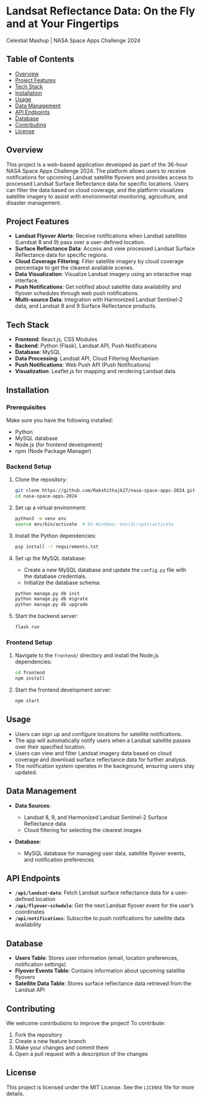 # Landsat Reflectance Data: On the Fly and at Your Fingertips  
Celestial Mashup | NASA Space Apps Challenge 2024 

## Table of Contents  
- [Overview](#overview)  
- [Project Features](#project-features)  
- [Tech Stack](#tech-stack)  
- [Installation](#installation)  
- [Usage](#usage)  
- [Data Management](#data-management)  
- [API Endpoints](#api-endpoints)  
- [Database](#database)  
- [Contributing](#contributing)  
- [License](#license)  

## Overview  

This project is a web-based application developed as part of the 36-hour NASA Space Apps Challenge 2024. The platform allows users to receive notifications for upcoming Landsat satellite flyovers and provides access to processed Landsat Surface Reflectance data for specific locations. Users can filter the data based on cloud coverage, and the platform visualizes satellite imagery to assist with environmental monitoring, agriculture, and disaster management.  

## Project Features  

- **Landsat Flyover Alerts**: Receive notifications when Landsat satellites (Landsat 8 and 9) pass over a user-defined location.  
- **Surface Reflectance Data**: Access and view processed Landsat Surface Reflectance data for specific regions.  
- **Cloud Coverage Filtering**: Filter satellite imagery by cloud coverage percentage to get the clearest available scenes.  
- **Data Visualization**: Visualize Landsat imagery using an interactive map interface.  
- **Push Notifications**: Get notified about satellite data availability and flyover schedules through web push notifications.  
- **Multi-source Data**: Integration with Harmonized Landsat Sentinel-2 data, and Landsat 8 and 9 Surface Reflectance products.  

## Tech Stack  

- **Frontend**: React.js, CSS Modules  
- **Backend**: Python (Flask), Landsat API, Push Notifications  
- **Database**: MySQL  
- **Data Processing**: Landsat API, Cloud Filtering Mechanism  
- **Push Notifications**: Web Push API (Push Notifications)  
- **Visualization**: Leaflet.js for mapping and rendering Landsat data  

## Installation  

### Prerequisites  

Make sure you have the following installed:  

- Python   
- MySQL database  
- Node.js (for frontend development)  
- npm (Node Package Manager)  

### Backend Setup  

1. Clone the repository:  

   ```bash
   git clone https://github.com/Rakshithajk27/nasa-space-apps-2024.git
   cd nasa-space-apps-2024
   ```

2. Set up a virtual environment:  

   ```bash
   python3 -m venv env
   source env/bin/activate  # On Windows: env\Scripts\activate
   ```

3. Install the Python dependencies:  

   ```bash
   pip install -r requirements.txt
   ```

4. Set up the MySQL database:  
   - Create a new MySQL database and update the `config.py` file with the database credentials.  
   - Initialize the database schema:  

   ```bash
   python manage.py db init
   python manage.py db migrate
   python manage.py db upgrade
   ```

5. Start the backend server:  

   ```bash
   flask run
   ```

### Frontend Setup  

1. Navigate to the `frontend/` directory and install the Node.js dependencies:  

   ```bash
   cd frontend
   npm install
   ```

2. Start the frontend development server:  

   ```bash
   npm start
   ```

## Usage  

- Users can sign up and configure locations for satellite notifications.  
- The app will automatically notify users when a Landsat satellite passes over their specified location.  
- Users can view and filter Landsat imagery data based on cloud coverage and download surface reflectance data for further analysis.  
- The notification system operates in the background, ensuring users stay updated.  

## Data Management  

- **Data Sources**:  
   - Landsat 8, 9, and Harmonized Landsat Sentinel-2 Surface Reflectance data  
   - Cloud filtering for selecting the clearest images  

- **Database**:  
   - MySQL database for managing user data, satellite flyover events, and notification preferences  

## API Endpoints  

- **`/api/landsat-data`**: Fetch Landsat surface reflectance data for a user-defined location  
- **`/api/flyover-schedule`**: Get the next Landsat flyover event for the user’s coordinates  
- **`/api/notifications`**: Subscribe to push notifications for satellite data availability  

## Database  

- **Users Table**: Stores user information (email, location preferences, notification settings)  
- **Flyover Events Table**: Contains information about upcoming satellite flyovers  
- **Satellite Data Table**: Stores surface reflectance data retrieved from the Landsat API  

## Contributing  

We welcome contributions to improve the project! To contribute:  

1. Fork the repository  
2. Create a new feature branch  
3. Make your changes and commit them  
4. Open a pull request with a description of the changes  

## License  

This project is licensed under the MIT License. See the `LICENSE` file for more details.  

